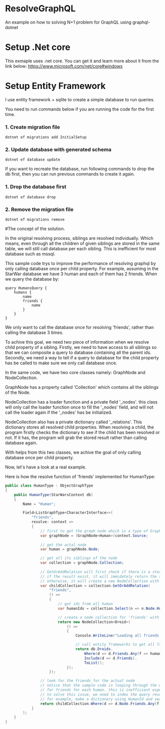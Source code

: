# ResolveGraphQL
An example on how to solving N+1 problem for GraphQL using graphql-dotnet

# Setup .Net core
This exmaple uses .net core. You can get it and learn more about it from the link below:
https://www.microsoft.com/net/core#windows

# Setup Entity Framework
I use entity framework + sqlite to create a simple database to run queries. 

You need to run commands below if you are running the code for the first time.  
### 1. Create migration file
```dotnet ef migrations add InitialSetup```
### 2. Update database with generated schema
```dotnet ef database update```

If you want to recreate the database, run following commands to drop the db 
first, then you can run previous commands to create it again.
### 1. Drop the database first
```dotnet ef database drop```
### 2. Remove the migration file
```dotnet ef migrations remove```


#The concept of the solution.

In the original resolving process, siblings are resolved individually. Which means, even through all the children of given siblings are stored in the same table, we will still call database per each sibling. This is inefficient for most database such as mssql.

This sample code trys to improve the performance of resolving graphql by only calling database once per child property. For example, assuming in the StarWar database we have 3 human and each of them has 2 friends. When we query the database by:
```
query HumansQuery {
    humans {
        name
        friends {
            name
        }
    }
}
```
We only want to call the database once for resolving 'friends', rather than calling the database 3 times.

To achive this goal, we need two piece of information when we resolve child property of a sibling. Firstly, we need to have access to all siblings so that we can composite a query to database containing all the parent ids. Secondly, we need a way to tell if a query to database for the child property has be called to make sure we only call database once.

In the same code, we have two core classes namely: GraphNode<T> and NodeCollection<T>. 

GraphNode<T> has a property called 'Collection' which contains all the siblings of the Node. 

NodeCollection<T> has a loader function and a private field '_nodes'. this class will only call the loader function once to fill the '_nodes' field, and will not call the loader again if the '_nodes' has be initialized.

NodeCollection<T> also has a private dictionary called '_relations'. This dictionary stores all resolved child properties. When resolving a child, the program firstly checks the dictionary to see if the child has been resolved or not. If it has, the program will grab the stored result rather than calling database again.

With helps from this two classes, we achive the goal of only calling database once per child property.

Now, let's have a look at a real example. 

Here is how the resolve function of 'friends' implemented for HumanType:   

```csharp
public class HumanType : ObjectGraphType
{
    public HumanType(StarWarsContext db)
    {
        Name = "Human";

        Field<ListGraphType<CharacterInterface>>(
            "friends",
            resolve: context =>
            {
                // first to get the graph node which is a type of GraphNode<Human>    
                var graphNode = (GraphNode<Human>)context.Source;
                
                // get the actal node 
                var human = graphNode.Node;

                // get all its siblings of the node
                var collection = graphNode.Collection;
                
                // GetOrAddRelation will first check if there is a stored result for key 'friends'
                // if the result exist, it will immidately return the stored result. 
                // otherwise, it will create a new NodeCollection with the given loader function 
                var childCollection = collection.GetOrAddRelation(
                    "friends",
                    () => 
                    {
                        // get ids from all human
                        var humanIds = collection.Select(n => n.Node.HumanId).ToArray();

                        // create a node collection for 'friends' with a loader function
                        return new NodeCollection<Droid>(
                            () => 
                            {
                                Console.WriteLine("Loading all friends for humans");

                                // call entity frameworks to get all friends for given all human
                                return db.Droids.
                                    Where(d => d.Friends.Any(f => humanIds.Contains(f.HumanId))).
                                    Include(d => d.Friends).
                                    ToList();
                            });
                    });

                // look for the friends for the actual node
                // notice that the sample code is looping through the whole collection to search
                // for friends for each human. this is inefficient especially if the collection is huge.
                // to solve this issue, we need to index the query result so that we can search quicker. 
                // for example, make a dictionary using HumanId and search on the dictionary instead.
                return childCollection.Where(d => d.Node.Friends.Any(f => f.HumanId == human.HumanId));
            }
        );
    }
}
```